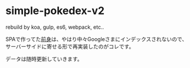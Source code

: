 simple-pokedex-v2
=================

rebuild by koa, gulp, es6, webpack, etc..

SPAで作ってた[前身](https://github.com/leader22/simple-pokedex)は、やはり中々Googleさまにインデックスされないので、
サーバーサイドに寄せる形で再実装したのがコレです。

データは随時更新していきます。

